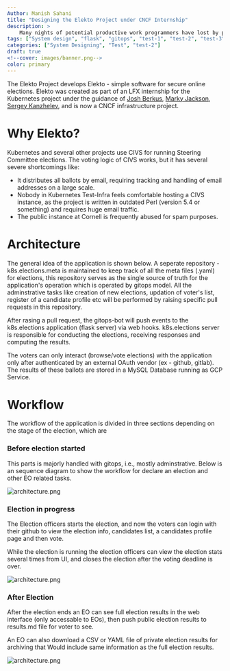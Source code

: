 ```yaml
---
Author: Manish Sahani
title: "Designing the Elekto Project under CNCF Internship"
description: >
    Many nights of potential productive work programmers have lost by procrastinating on properly managing their dotfiles. This article discusses an elegant way to manage and share dotfiles across machines using a single git repository.
tags: ["System design", "flask", "gitops", "test-1", "test-2", "test-3", "test-4"]
categories: ["System Designing", "Test", "test-2"]
draft: true
<!--cover: images/banner.png-->
color: primary
---
```


The Elekto Project develops Elekto - simple software for secure online elections. Elekto was created as part of an LFX internship for the Kubernetes project under the guidance of [Josh Berkus](https://mentorship.lfx.linuxfoundation.org/mentor/681bd33c-52c8-450e-97d6-cf95d3493ac6), [Marky Jackson](https://mentorship.lfx.linuxfoundation.org/mentor/cbceda22-d448-4121-adc1-c4f793291bea), [Sergey Kanzhelev](https://mentorship.lfx.linuxfoundation.org/mentor/20ddefe1-872a-4077-ba0c-f85ebdfb7fd5), and is now a CNCF infrastructure project.


# Why Elekto?

Kubernetes and several other projects use CIVS for running Steering Committee elections. The voting logic of CIVS works, but it has several severe shortcomings like:

-   It distributes all ballots by email, requiring tracking and handling of email addresses on a large scale.
-   Nobody in Kubernetes Test-Infra feels comfortable hosting a CIVS instance, as the project is written in outdated Perl (version 5.4 or something) and requires huge email traffic.
-   The public instance at Cornell is frequently abused for spam purposes.

# Architecture

The general idea of the application is shown below. A seperate repository - k8s.elections.meta is maintained to keep track of all the meta files (.yaml) for elections, this repository serves as the single source of truth for the application's operation which is operated by gitops model. All the adminstrative tasks like creation of new elections, updation of voter's list, register of a candidate profile etc will be performed by raising specific pull requests in this repository.

<!--![arch.png](images/arch.png)-->

After rasing a pull request, the gitops-bot will push events to the k8s.elections application (flask server) via web hooks. k8s.elections server is responsible for conducting the elections, receiving responses and computing the results.

The voters can only interact (browse/vote elections) with the application only after authenticated by an external OAuth vendor (ex - github, gitlab). The results of these ballots are stored in a MySQL Database running as GCP Service.

# Workflow

The workflow of the application is divided in three sections depending on the stage of the election, which are

### Before election started

This parts is majorly handled with gitops, i.e., mostly adminstrative. Below is an sequence diagram to show the workflow for declare an election and other EO related tasks.

![architecture.png](images/sequence-1.png)

### Election in progress

The Election officers starts the election, and now the voters can login with their github to view the election info, candidates list, a candidates profile page and then vote.

While the election is running the election officers can view the election stats several times from UI, and closes the election after the voting deadline is over.

![architecture.png](images/sequence-2.png)

### After Election

After the election ends an EO can see full election results in the web interface (only accessable to EOs), then push public election results to results.md file for voter to see.

An EO can also download a CSV or YAML file of private election results for archiving that Would include same information as the full election results.

![architecture.png](images/sequence-3.png)
